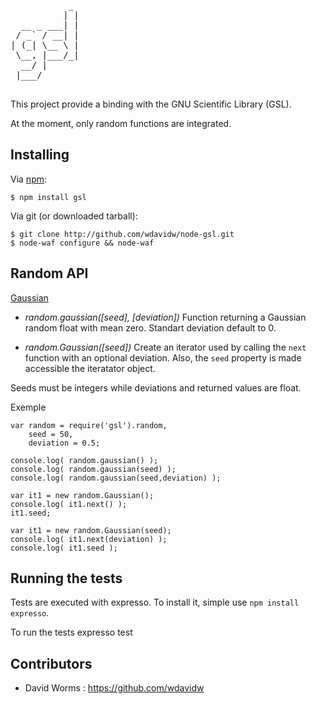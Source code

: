 <pre>
           _ 
          | |
  __ _ ___| |
 / _` / __| |
| (_| \__ \ |
 \__, |___/_|
  __/ |      
 |___/      

</pre>

This project provide a binding with the GNU Scientific Library (GSL).

At the moment, only random functions are integrated.

Installing
----------

Via [npm](http://github.com/isaacs/npm):

    $ npm install gsl

Via git (or downloaded tarball):

    $ git clone http://github.com/wdavidw/node-gsl.git
    $ node-waf configure && node-waf

Random API
----------

[Gaussian](http://www.gnu.org/software/gsl/manual/html_node/The-Gaussian-Distribution.html)

-	*random.gaussian([seed], [deviation])*
	Function returning a Gaussian random float with mean zero. Standart deviation default to 0.
		
-	*random.Gaussian([seed])*
	Create an iterator used by calling the `next` function with an optional deviation.
	Also, the `seed` property is made accessible the iteratator object.

Seeds must be integers while deviations and returned values are float.

Exemple

	var random = require('gsl').random,
		seed = 50,
		deviation = 0.5;
	
	console.log( random.gaussian() );
	console.log( random.gaussian(seed) );
	console.log( random.gaussian(seed,deviation) );
	
	var it1 = new random.Gaussian();
	console.log( it1.next() );
	it1.seed;
	
	var it1 = new random.Gaussian(seed);
	console.log( it1.next(deviation) );
	console.log( it1.seed );

Running the tests
-----------------

Tests are executed with expresso. To install it, simple use `npm install expresso`.

To run the tests
	expresso test

Contributors
------------

*	David Worms : <https://github.com/wdavidw>



